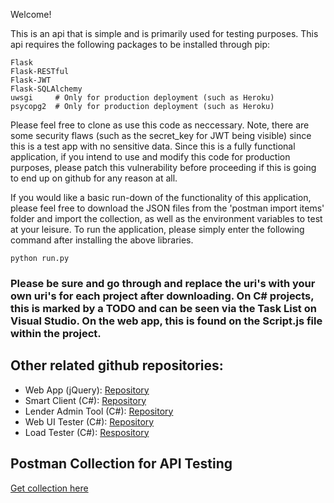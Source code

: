 Welcome!

This is an api that is simple and is primarily used for testing purposes. This api requires the following packages to be installed through pip:

```
Flask
Flask-RESTful
Flask-JWT
Flask-SQLAlchemy
uwsgi     # Only for production deployment (such as Heroku)
psycopg2  # Only for production deployment (such as Heroku)
```

Please feel free to clone as use this code as neccessary. Note, there are some security flaws (such as the secret_key for JWT being visible) since this is a test app with no sensitive data. 
Since this is a fully functional application, if you intend to use and modify this code for production purposes, please patch this vulnerability before proceeding if this is going to end up on github for any reason at all.

If you would like a basic run-down of the functionality of this application, please feel free to download the JSON files from the 'postman import items' folder and import the collection, as well as the environment variables to test at your leisure.
To run the application, please simply enter the following command after installing the above libraries. 

```
python run.py
```

<h3><b>Please be sure and go through and replace the uri's with your own uri's for each project after downloading. On C# projects, this is marked by a TODO and can be seen via the Task List on Visual Studio. On the web app, this is found on the Script.js file within the project.</b></h3>

<h2>
    Other related github repositories:
</h2>
<ul>
    <li>Web App (jQuery): <a href="https://github.com/btvanhooser/simple-lending-web-app">Repository</a></li>
    <li>Smart Client (C#): <a href="https://github.com/btvanhooser/SimpleLenderSmartClient">Repository</a></li>
    <li>Lender Admin Tool (C#): <a href="https://github.com/btvanhooser/LenderAdmin">Repository</a></li>
    <li>Web UI Tester (C#): <a href="https://github.com/btvanhooser/LendingWebUITester">Repository</a></li>
    <li>Load Tester (C#): <a href="https://github.com/btvanhooser/LendingAPILoadTester">Respository</a></li>
</ul>

<h2>Postman Collection for API Testing</h2>
<a href="https://www.getpostman.com/collections/290e4ea8841a7580e1dc">Get collection here</a>